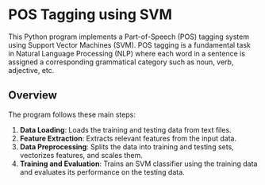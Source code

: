 # POS Tagging using SVM

This Python program implements a Part-of-Speech (POS) tagging system using Support Vector Machines (SVM). POS tagging is a fundamental task in Natural Language Processing (NLP) where each word in a sentence is assigned a corresponding grammatical category such as noun, verb, adjective, etc.

## Overview

The program follows these main steps:

1. **Data Loading**: Loads the training and testing data from text files.
2. **Feature Extraction**: Extracts relevant features from the input data.
3. **Data Preprocessing**: Splits the data into training and testing sets, vectorizes features, and scales them.
4. **Training and Evaluation**: Trains an SVM classifier using the training data and evaluates its performance on the testing data.
